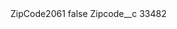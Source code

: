 <?xml version="1.0" encoding="UTF-8"?>
<CustomMetadata xmlns="http://soap.sforce.com/2006/04/metadata" xmlns:xsi="http://www.w3.org/2001/XMLSchema-instance" xmlns:xsd="http://www.w3.org/2001/XMLSchema">
    <label>ZipCode2061</label>
    <protected>false</protected>
    <values>
        <field>Zipcode__c</field>
        <value xsi:type="xsd:string">33482</value>
    </values>
</CustomMetadata>

